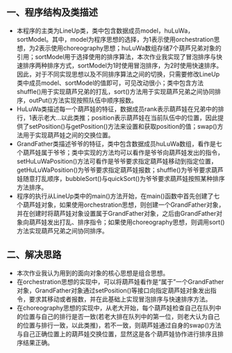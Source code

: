 ## 一、程序结构及类描述  
* 本程序的主类为LineUp类，类中包含数据成员model，huLuWa，sortModel。其中，model为程序思想的选择，为1表示使用orchestration思想，为2表示使用choreography思想；huLuWa数组存储7个葫芦兄弟对象的引用；sortModel用于选择使用的排序算法，本次作业我实现了冒泡排序与快速排序两种排序方式，sortModel为1时使用冒泡排序，为2时使用快速排序。因此，对于不同实现思想以及不同排序算法之间的切换，只需要修改LineUp类中成员model、sortModel的值即可，可见改动很小；类中包含方法shuffle()用于实现葫芦兄弟的打乱，sort()方法用于实现葫芦兄弟之间协同排序，outPut()方法实现按照队伍中顺序报数。
* HuLuWa类描述每一个葫芦娃的特征，数据成员rank表示葫芦娃在兄弟中的排行，1表示老大...以此类推；position表示葫芦娃在当前队伍中的位置，因此提供了setPosition()与getPosition()方法来设置和获取position的值；swap()方法用于实现葫芦娃之间的交换位置。
* GrandFather类描述爷爷的特征，类中包含数据成员huLuWa数组，看作是七个葫芦娃属于爷爷；类中实现的方法均可以看作是爷爷向葫芦娃发出的指令，setHuLuWaPosition()方法可看作是爷爷要求指定葫芦娃移动到指定位置，getHuLuWaPosition()为爷爷要求指定葫芦娃报数；shuffle()为爷爷要求葫芦娃随意打乱顺序，bubbleSort()与quickSort()为爷爷要求葫芦娃按照某种排序方法排序。
* 程序的执行从LineUp类中的main()方法开始，在main()函数中首先创建了七个葫芦娃对象，如果使用orchestration思想，则创建一个GrandFather对象，并在创建时将葫芦娃对象设置属于GrandFather对象，之后由GrandFather对象向葫芦娃发出打乱、排序指令；如果使用choreography思想，则调用sort()方法实现葫芦兄弟之间协同排序。
  
## 二、解决思路
* 本次作业我认为用到的面向对象的核心思想是组合思想。
* 在orchestration思想的实现中，可以将葫芦娃看作是“属于”一个GrandFather对象，GrandFather对象通过setPosition()等接口向指定葫芦娃对象发出指令，要求其移动或者报数，并在此基础上实现冒泡排序与快速排序方法。
* 在choreography思想的实现中，从老大开始，每个葫芦娃检查自己在队列中的位置与自己的排行是否一致(若老大排在队列中的第一位，则老大认为自己的位置与排行一致，以此类推)，若不一致，则葫芦娃通过自身的swap()方法与自己正确位置上的葫芦娃交换位置，显然这是各个葫芦娃协作进行排序且排序结果正确。
